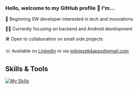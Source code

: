 ### Hello, welcome to my GitHub profile 👋 I'm...

🌱 Beginning SW developer interested in tech and innovations

🧑‍💻 Currently focusing on backend and Android development

🛠️ Open to collaboration on small side projects

✉️ Available on [LinkedIn](https://www.linkedin.com/in/miloslav-jezek/) or via milojezek4apps@gmail.com


## Skills & Tools

[![My Skills](https://skillicons.dev/icons?i=java,kotlin,spring,maven,postgres,git,github,idea,androidstudio,vscode&theme=light&perline=7)](https://skillicons.dev)

<!---
milojezek/milojezek is a ✨ special ✨ repository because its `README.md` (this file) appears on your GitHub profile.
You can click the Preview link to take a look at your changes.
--->

